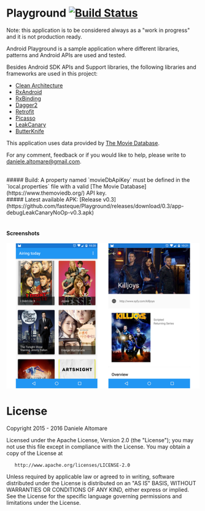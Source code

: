 Playground [![Build Status](https://travis-ci.org/fasteque/Playground.svg?branch=master)](https://travis-ci.org/fasteque/Playground)
================

Note: this application is to be considered always as a "work in progress" and it is not production ready.

Android Playground is a sample application where different libraries, patterns and Android APIs are used and tested.

Besides Android SDK APIs and Support libraries, the following libraries and frameworks are used in this project:

- [Clean Architecture](https://github.com/android10/Android-CleanArchitecture)
- [RxAndroid](https://github.com/ReactiveX/RxAndroid)
- [RxBinding](https://github.com/JakeWharton/RxBinding)
- [Dagger2](https://github.com/google/dagger)
- [Retrofit](https://github.com/square/retrofit)
- [Picasso](https://github.com/square/picasso)
- [LeakCanary](https://github.com/square/leakcanary)
- [ButterKnife](https://github.com/JakeWharton/butterknife)

This application uses data provided by [The Movie Database](https://www.themoviedb.org/).

For any comment, feedback or if you would like to help, please write to daniele.altomare@gmail.com.

<br>
##### Build:
A property named `movieDbApiKey` must be defined in the `local.properties` file with a valid [The Movie Database](https://www.themoviedb.org/) API key.

<br>
##### Latest available APK:
[Release v0.3](https://github.com/fasteque/Playground/releases/download/0.3/app-debugLeakCanaryNoOp-v0.3.apk)
<br><br>

#### Screenshots

![](https://raw.githubusercontent.com/fasteque/Playground/master/art/screenshots.png)


License
================

Copyright 2015 - 2016 Daniele Altomare

   Licensed under the Apache License, Version 2.0 (the "License");
   you may not use this file except in compliance with the License.
   You may obtain a copy of the License at

       http://www.apache.org/licenses/LICENSE-2.0

   Unless required by applicable law or agreed to in writing, software
   distributed under the License is distributed on an "AS IS" BASIS,
   WITHOUT WARRANTIES OR CONDITIONS OF ANY KIND, either express or implied.
   See the License for the specific language governing permissions and
   limitations under the License.
